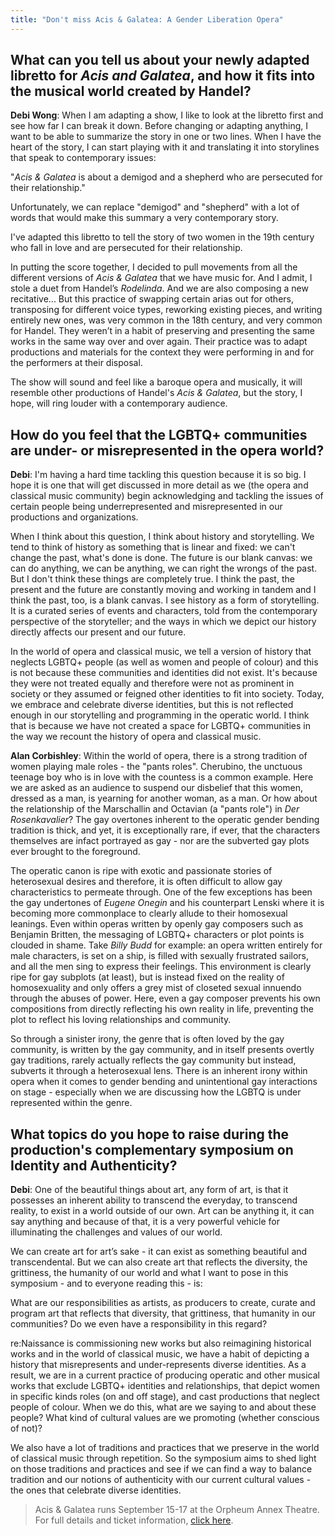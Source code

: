 ```yaml
---
title: "Don't miss Acis & Galatea: A Gender Liberation Opera"
---
```


## What can you tell us about your newly adapted libretto for *Acis and Galatea*, and how it fits into the musical world created by Handel?

**Debi Wong**: When I am adapting a show, I like to look at the libretto first and see how far I can break it down.  Before changing or adapting anything, I want to be able to summarize the story in one or two lines. When I have the heart of the story, I can start playing with it and translating it into storylines that speak to contemporary issues:

"*Acis & Galatea* is about a demigod and a shepherd who are persecuted for their relationship."

Unfortunately, we can replace "demigod" and "shepherd" with a lot of words that would make this summary a very contemporary story. 

I've adapted this libretto to tell the story of two women in the 19th century who fall in love and are persecuted for their relationship. 

In putting the score together, I decided to pull movements from all the different versions of *Acis & Galatea* that we have music for. And I admit, I stole a duet from Handel’s *Rodelinda*. And we are also composing a new recitative... But this practice of swapping certain arias out for others, transposing for different voice types, reworking existing pieces, and writing entirely new ones, was very common in the 18th century, and very common for Handel. They weren’t in a habit of preserving and presenting the same works in the same way over and over again. Their practice was to adapt productions and materials for the context they were performing in and for the performers at their disposal.

The show will sound and feel like a baroque opera and musically, it will resemble other productions of Handel's *Acis & Galatea*, but the story, I hope, will ring louder with a contemporary audience. 

## How do you feel that the LGBTQ+ communities are under- or misrepresented in the opera world?

**Debi**: I'm having a hard time tackling this question because it is so big. I hope it is one that will get discussed in more detail as we (the opera and classical music community) begin acknowledging and tackling the issues of certain people being underrepresented and misrepresented in our productions and organizations. 

When I think about this question, I think about history and storytelling. We tend to think of history as something that is linear and fixed: we can't change the past, what's done is done. The future is our blank canvas: we can do anything, we can be anything, we can right the wrongs of the past. But I don't think these things are completely true. I think the past, the present and the future are constantly moving and working in tandem and I think the past, too, is a blank canvas. I see history as a form of storytelling. It is a curated series of events and characters, told from the contemporary perspective of the storyteller; and the ways in which we depict our history directly affects our present and our future. 

In the world of opera and classical music, we tell a version of history that neglects LGBTQ+ people (as well as women and people of colour) and this is not because these communities and identities did not exist. It's because they were not treated equally and therefore were not as prominent in society or they assumed or feigned other identities to fit into society. Today, we embrace and celebrate diverse identities, but this is not reflected enough in our storytelling and programming in the operatic world. I think that is because we have not created a space for LGBTQ+ communities in the way we recount the history of opera and classical music.  

**Alan Corbishley**: Within the world of opera, there is a strong tradition of women playing male roles - the "pants roles".  Cherubino, the unctuous teenage boy who is in love with the countess is a common example.  Here we are asked as an audience to suspend our disbelief that this women, dressed as a man, is yearning for another woman, as a man.  Or how about the relationship of the Marschallin and Octavian (a "pants role") in *Der Rosenkavalier*?  The gay overtones inherent to the operatic gender bending tradition is thick, and yet, it is exceptionally rare, if ever, that the characters themselves are infact portrayed as gay - nor are the subverted gay plots ever brought to the foreground.  

The operatic canon is ripe with exotic and passionate stories of heterosexual desires and therefore, it is often difficult to allow gay characteristics to permeate through.  One of the few exceptions has been the gay undertones of *Eugene Onegin* and his counterpart Lenski where it is becoming more commonplace to clearly allude to their homosexual leanings.  Even within operas written by openly gay composers such as Benjamin Britten, the messaging of LGBTQ+ characters or plot points is clouded in shame.  Take *Billy Budd* for example: an opera written entirely for male characters, is set on a ship, is filled with sexually frustrated sailors, and all the men sing to express their feelings.  This environment is clearly ripe for gay subplots (at least), but is instead fixed on the reality of homosexuality and only offers a grey mist of closeted sexual innuendo through the abuses of power.  Here, even a gay composer prevents his own compositions from directly reflecting his own reality in life, preventing the plot to reflect his loving relationships and community.  

So through a sinister irony, the genre that is often loved by the gay community, is written by the gay community, and in itself presents overtly gay traditions, rarely actually reflects the gay community but instead, subverts it through a heterosexual lens. There is an inherent irony within opera when it comes to gender bending and unintentional gay interactions on stage - especially when we are discussing how the LGBTQ is under represented within the genre.

## What topics do you hope to raise during the production's complementary symposium on Identity and Authenticity?

**Debi**: One of the beautiful things about art, any form of art, is that it possesses an inherent ability to transcend the everyday, to transcend reality, to exist in a world outside of our own. Art can be anything it, it can say anything and because of that, it is a very powerful vehicle for illuminating the challenges and values of our world. 

We can create art for art’s sake - it can exist as something beautiful and transcendental. But we can also create art that reflects the diversity, the grittiness, the humanity of our world and what I want to pose in this symposium - and to everyone reading this - is:

What are our responsibilities as artists, as producers to create, curate and program art that reflects that diversity, that grittiness, that humanity in our communities? Do we even have a responsibility in this regard?

re:Naissance is commissioning new works but also reimagining historical works and in the world of classical music, we have a habit of depicting a history that misrepresents and under-represents diverse identities. As a result, we are in a current practice of producing operatic and other musical works that exclude LGBTQ+ identities and relationships, that depict women in specific kinds roles (on and off stage), and cast productions that neglect people of colour. When we do this, what are we saying to and about these people? What kind of cultural values are we promoting (whether conscious of not)?

We also have a lot of traditions and practices that we preserve in the world of classical music through repetition. So the symposium aims to shed light on those traditions and practices and see if we can find a way to balance tradition and our notions of authenticity with our current cultural values - the ones that celebrate diverse identities.

>Acis & Galatea runs September 15-17 at the Orpheum Annex Theatre. For full details and ticket information, [click here](https://www.reopera.com/acis-galatea).
